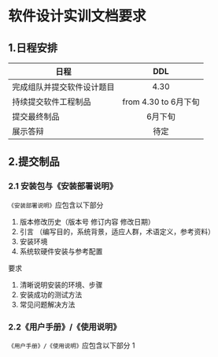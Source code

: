 # 软件设计实训文档要求

## 1.日程安排  
|日程|DDL|
|---|:---:|
|完成组队并提交软件设计题目|4.30|
|持续提交软件工程制品|from 4.30 to 6月下旬|
|提交最终制品|6月下旬|
|展示答辩|待定|

## 2.提交制品

### 2.1 安装包与《安装部署说明》

`《安装部署说明》`应包含以下部分  

1. 版本修改历史（版本号 修订内容 修改日期） 
2. 引言 （编写目的，系统背景，适应人群，术语定义，参考资料）
2. 安装环境  
3. 系统软硬件安装与参考配置  

要求  
1. 清晰说明安装的环境、步骤  
2. 安装成功的测试方法  
3. 常见问题解决方法  

### 2.2《用户手册》/《使用说明》  
`《用户手册》/《使用说明》`应包含以下部分
1
